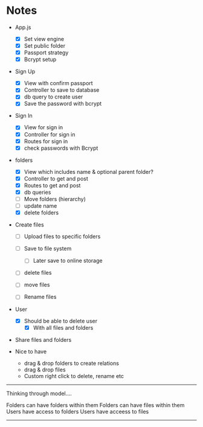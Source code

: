 # Notes

- App.js
  - [x] Set view engine
  - [x] Set public folder
  - [x] Passport strategy
  - [x] Bcrypt setup

- Sign Up
  - [x] View with confirm passport
  - [x] Controller to save to database
  - [x] db query to create user
  - [x] Save the password with bcrypt

- Sign In
  - [x] View for sign in
  - [x] Controller for sign in
  - [x] Routes for sign in
  - [x] check passwords with Bcrypt

- folders
  - [x] View which includes name & optional parent folder? 
  - [x] Controller to get and post
  - [x] Routes to get and post
  - [x] db queries
  - [ ] Move folders (hierarchy)
  - [ ] update name 
  - [x] delete folders

- Create files
  - [ ] Upload files to specific folders
  - [ ] Save to file system
    - [ ] Later save to online storage
  - [ ] delete files
  - [ ] move files
  - [ ] Rename files


- User
  - [x] Should be able to delete user
    - [x] With all files and folders

- Share files and folders

- Nice to have
  - drag & drop folders to create relations
  - drag & drop files
  - Custom right click to delete, rename etc


------

Thinking through model....

Folders can have folders within them
Folders can have files within them
Users have access to folders
Users have acceess to files


------

